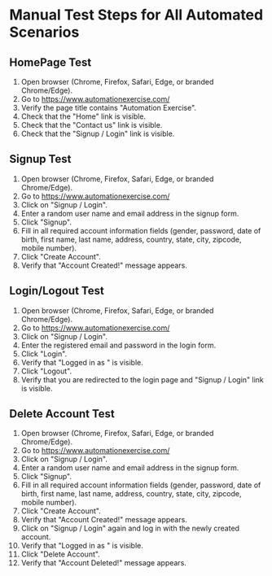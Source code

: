 
# Manual Test Steps for All Automated Scenarios

## HomePage Test
1. Open browser (Chrome, Firefox, Safari, Edge, or branded Chrome/Edge).
2. Go to https://www.automationexercise.com/
3. Verify the page title contains "Automation Exercise".
4. Check that the "Home" link is visible.
5. Check that the "Contact us" link is visible.
6. Check that the "Signup / Login" link is visible.

## Signup Test
1. Open browser (Chrome, Firefox, Safari, Edge, or branded Chrome/Edge).
2. Go to https://www.automationexercise.com/
3. Click on "Signup / Login".
4. Enter a random user name and email address in the signup form.
5. Click "Signup".
6. Fill in all required account information fields (gender, password, date of birth, first name, last name, address, country, state, city, zipcode, mobile number).
7. Click "Create Account".
8. Verify that "Account Created!" message appears.

## Login/Logout Test
1. Open browser (Chrome, Firefox, Safari, Edge, or branded Chrome/Edge).
2. Go to https://www.automationexercise.com/
3. Click on "Signup / Login".
4. Enter the registered email and password in the login form.
5. Click "Login".
6. Verify that "Logged in as <username>" is visible.
7. Click "Logout".
8. Verify that you are redirected to the login page and "Signup / Login" link is visible.

## Delete Account Test
1. Open browser (Chrome, Firefox, Safari, Edge, or branded Chrome/Edge).
2. Go to https://www.automationexercise.com/
3. Click on "Signup / Login".
4. Enter a random user name and email address in the signup form.
5. Click "Signup".
6. Fill in all required account information fields (gender, password, date of birth, first name, last name, address, country, state, city, zipcode, mobile number).
7. Click "Create Account".
8. Verify that "Account Created!" message appears.
9. Click on "Signup / Login" again and log in with the newly created account.
10. Verify that "Logged in as <username>" is visible.
11. Click "Delete Account".
12. Verify that "Account Deleted!" message appears.

